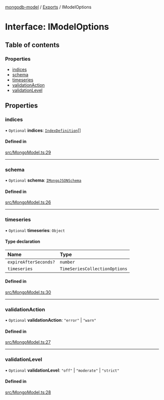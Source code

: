 [mongodb-model](../README.md) / [Exports](../modules.md) / IModelOptions

# Interface: IModelOptions

## Table of contents

### Properties

- [indices](IModelOptions.md#indices)
- [schema](IModelOptions.md#schema)
- [timeseries](IModelOptions.md#timeseries)
- [validationAction](IModelOptions.md#validationaction)
- [validationLevel](IModelOptions.md#validationlevel)

## Properties

### indices

• `Optional` **indices**: [`IndexDefinition`](../modules.md#indexdefinition)[]

#### Defined in

[src/MongoModel.ts:29](https://github.com/jelgblad/node-mongodb-model/blob/0f3ce78/src/MongoModel.ts#L29)

___

### schema

• `Optional` **schema**: [`IMongoJSONSchema`](IMongoJSONSchema.md)

#### Defined in

[src/MongoModel.ts:26](https://github.com/jelgblad/node-mongodb-model/blob/0f3ce78/src/MongoModel.ts#L26)

___

### timeseries

• `Optional` **timeseries**: `Object`

#### Type declaration

| Name | Type |
| :------ | :------ |
| `expireAfterSeconds?` | `number` |
| `timeseries` | `TimeSeriesCollectionOptions` |

#### Defined in

[src/MongoModel.ts:30](https://github.com/jelgblad/node-mongodb-model/blob/0f3ce78/src/MongoModel.ts#L30)

___

### validationAction

• `Optional` **validationAction**: ``"error"`` \| ``"warn"``

#### Defined in

[src/MongoModel.ts:27](https://github.com/jelgblad/node-mongodb-model/blob/0f3ce78/src/MongoModel.ts#L27)

___

### validationLevel

• `Optional` **validationLevel**: ``"off"`` \| ``"moderate"`` \| ``"strict"``

#### Defined in

[src/MongoModel.ts:28](https://github.com/jelgblad/node-mongodb-model/blob/0f3ce78/src/MongoModel.ts#L28)
